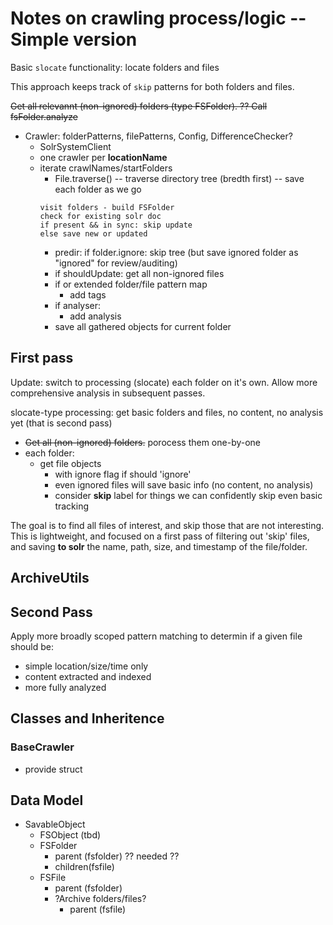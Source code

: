 # Notes on crawling process/logic -- Simple version

Basic `slocate` functionality: locate folders and files

This approach keeps track of `skip` patterns for both folders and files.

~~Get all relevannt (non-ignored) folders (type FSFolder).
?? Call fsFolder.analyze~~

- Crawler: folderPatterns, filePatterns, Config, DifferenceChecker?
  - SolrSystemClient
  - one crawler per **locationName**
  - iterate crawlNames/startFolders
    - File.traverse() -- traverse directory tree (bredth first) -- save each folder as we go
    ```
    visit folders - build FSFolder
    check for existing solr doc
    if present && in sync: skip update
    else save new or updated 
    ```
      - predir: if folder.ignore: skip tree (but save ignored folder as "ignored" for review/auditing)
      - if shouldUpdate: get all non-ignored files
      - if or extended folder/file pattern map
        - add tags
      - if analyser: 
        - add analysis
      - save all gathered objects for current folder

## First pass 
Update: switch to processing (slocate) each folder on it's own. Allow more comprehensive analysis in subsequent passes.


slocate-type processing: get basic folders and files, no content, no analysis yet (that is second pass)
- ~~Get all (non-ignored) folders.~~  porocess them one-by-one
- each folder:
  - get file objects 
    - with ignore flag if should 'ignore'
    - even ignored files will save basic info (no content, no analysis)
    - consider **skip** label for things we can confidently skip even basic tracking

The goal is to find all files of interest, and skip those that are not interesting.
This is lightweight, and focused on a first pass of filtering out 'skip' files, and saving **to solr** the name, path, size, and timestamp of the file/folder.


## ArchiveUtils


## Second Pass
Apply more broadly scoped pattern matching to determin if a given file should be:
- simple location/size/time only
- content extracted and indexed
- more fully analyzed



## Classes and Inheritence
### BaseCrawler
* provide struct



## Data Model
- SavableObject
  - FSObject (tbd)
  - FSFolder
    - parent (fsfolder)  ?? needed ??
    - children(fsfile)
  - FSFile
    - parent (fsfolder)
    - ?Archive folders/files?
      - parent (fsfile)
